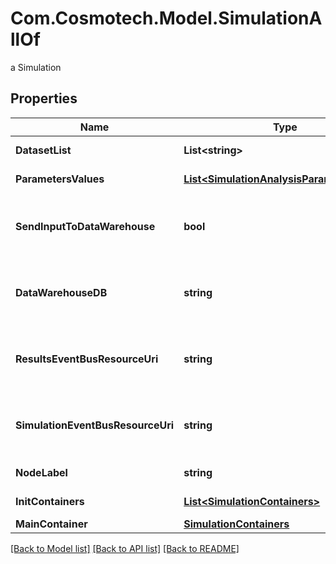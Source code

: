 # Com.Cosmotech.Model.SimulationAllOf
a Simulation

## Properties

Name | Type | Description | Notes
------------ | ------------- | ------------- | -------------
**DatasetList** | **List&lt;string&gt;** | the list of Dataset Id associated to this Analysis | [optional] [readonly] 
**ParametersValues** | [**List&lt;SimulationAnalysisParameterValue&gt;**](SimulationAnalysisParameterValue.md) | the list of Simulator Analysis parameters values | [optional] [readonly] 
**SendInputToDataWarehouse** | **bool** | whether or not the Dataset values and the input parameters values are send to the DataWarehouse prior to Simulation Run | [optional] [readonly] 
**DataWarehouseDB** | **string** | the DataWarehouse database name to send data if sendInputToDataWarehouse is set | [optional] 
**ResultsEventBusResourceUri** | **string** | the event bus which receive Workspace Simulation results messages. Message won&#39;t be send if this is not set | [optional] 
**SimulationEventBusResourceUri** | **string** | the event bus which receive Workspace Simulation events messages. Message won&#39;t be send if this is not set | [optional] 
**NodeLabel** | **string** | the node label request | [optional] [readonly] 
**InitContainers** | [**List&lt;SimulationContainers&gt;**](SimulationContainers.md) | the list of init containers | [optional] [readonly] 
**MainContainer** | [**SimulationContainers**](SimulationContainers.md) |  | [optional] 

[[Back to Model list]](../README.md#documentation-for-models) [[Back to API list]](../README.md#documentation-for-api-endpoints) [[Back to README]](../README.md)

